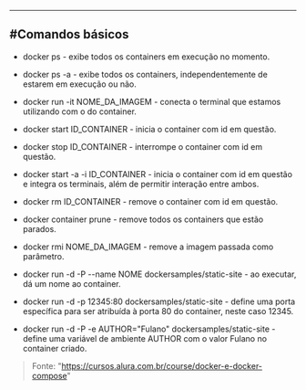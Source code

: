 -------------------------------------------------------------------
#Comandos básicos
-------------------------------------------------------------------

- docker ps - exibe todos os containers em execução no momento.

- docker ps -a - exibe todos os containers, independentemente de estarem em execução ou não.

- docker run -it NOME_DA_IMAGEM - conecta o terminal que estamos utilizando com o do container.

- docker start ID_CONTAINER - inicia o container com id em questão.

- docker stop ID_CONTAINER - interrompe o container com id em questão.

- docker start -a -i ID_CONTAINER - inicia o container com id em questão e integra os terminais, além de permitir interação entre ambos.

- docker rm ID_CONTAINER - remove o container com id em questão.

- docker container prune - remove todos os containers que estão parados.

- docker rmi NOME_DA_IMAGEM - remove a imagem passada como parâmetro.

- docker run -d -P --name NOME dockersamples/static-site - ao executar, dá um nome ao container.

- docker run -d -p 12345:80 dockersamples/static-site - define uma porta específica para ser atribuída à porta 80 do container, neste caso 12345.

- docker run -d -P -e AUTHOR="Fulano" dockersamples/static-site - define uma variável de ambiente AUTHOR com o valor Fulano no container criado.

>Fonte: "https://cursos.alura.com.br/course/docker-e-docker-compose"


